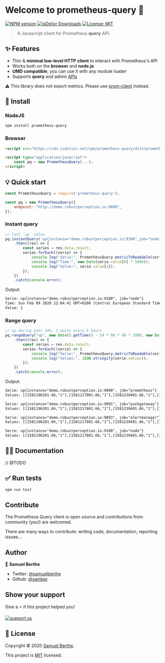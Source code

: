 
# Welcome to prometheus-query  👋
[![NPM version](https://img.shields.io/npm/v/prometheus-query.svg?style=flat-square)](https://npmjs.org/package/prometheus-query)
<a href="https://www.jsdelivr.com/package/npm/prometheus-query"><img src="https://data.jsdelivr.com/v1/package/npm/prometheus-query/badge" alt="jsDelivr Downloads"></img></a>
[![License: MIT](https://img.shields.io/badge/License-MIT-yellow.svg)](#)

> A Javascript client for Prometheus **query** API.

## ✨ Features

- Thin & **minimal low-level HTTP client** to interact with Prometheus's API
- Works both on the **browser** and **node.js**
- **UMD compatible**, you can use it with any module loader
- Supports **query** and admin [APIs](https://prometheus.io/docs/prometheus/latest/querying/api/)

⚠️ This library does not export metrics. Please use [prom-client](https://github.com/siimon/prom-client) instead.

## 🚀 Install

### NodeJS

```sh
npm install prometheus-query
```

### Browser

```html
<script src="https://cdn.jsdelivr.net/npm/prometheus-query/dist/prometheus-query.umd.min.js"></script>

<script type="application/javacript">
	const pq = new PrometheusQuery(...);
</script>
```

## 💡 Quick start

```js
const PrometheusQuery = require('prometheus-query');

const pq = new PrometheusQuery({
    endpoint: "http://demo.robustperception.io:9090",
});
```

### Instant query

```js
// last `up` value
pq.instantQuery('up{instance="demo.robustperception.io:9100",job="node"}')
    .then((res) => {
        const series = res.data.result;
        series.forEach((serie) => {
            console.log("Serie:", PrometheusQuery.metricToReadable(serie.metric));
            console.log("Time:", new Date(serie.value[0] * 1000));
            console.log("Value:", serie.value[1]);
        });
    })
    .catch(console.error);
```

Output:

```txt
Serie: up{instance="demo.robustperception.io:9100", job="node"}
Time: Sun Feb 09 2020 22:04:41 GMT+0100 (Central European Standard Time)
Value: 1
```

### Range query

```js
// up during past 24h, 1 point every 6 hours
pq.rangeQuery("up", new Date().getTime() - 24 * 60 * 60 * 1000, new Date(), 6 * 60 * 60)
    .then((res) => {
        const series = res.data.result;
        series.forEach((serie) => {
            console.log("Serie:", PrometheusQuery.metricToReadable(serie.metric));
            console.log("Values:", JSON.stringify(serie.values));
        });
    })
    .catch(console.error);
```

Output:

```txt
Serie: up{instance="demo.robustperception.io:9090", job="prometheus"}
Values: [[1581196201.66,"1"],[1581217801.66,"1"],[1581239401.66,"1"],[1581261001.66,"1"],[1581282601.66,"1"]]

Serie: up{instance="demo.robustperception.io:9091", job="pushgateway"}
Values: [[1581196201.66,"1"],[1581217801.66,"1"],[1581239401.66,"1"],[1581261001.66,"1"],[1581282601.66,"1"]]

Serie: up{instance="demo.robustperception.io:9093", job="alertmanager"}
Values: [[1581196201.66,"1"],[1581217801.66,"1"],[1581239401.66,"1"],[1581261001.66,"1"],[1581282601.66,"1"]]

Serie: up{instance="demo.robustperception.io:9100", job="node"}
Values: [[1581196201.66,"1"],[1581217801.66,"1"],[1581239401.66,"1"],[1581261001.66,"1"],[1581282601.66,"1"]]
```

## 🏋️‍♂️ Documentation

// @TODO

## ✅ Run tests

```sh
npm run test
```

## Contribute

The Prometheus Query client is open source and contributions from community (you!) are welcomed.

There are many ways to contribute: writing code, documentation, reporting issues...

## Author

👤 **Samuel Berthe**

* Twitter: [@samuelberthe](https://twitter.com/samuelberthe)
* Github: [@samber](https://github.com/samber)

## Show your support

Give a ⭐️ if this project helped you!

[![support us](https://c5.patreon.com/external/logo/become_a_patron_button.png)](https://www.patreon.com/samber)

## 📝 License

Copyright © 2020 [Samuel Berthe](https://github.com/samber).

This project is [MIT](https://github.com/samber/prometheus-query-js/blob/master/LICENSE) licensed.
